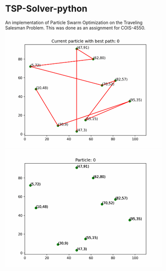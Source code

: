 # TSP-Solver-python
An implementation of Particle Swarm Optimization on the Traveling Salesman Problem. This was done as an assignment for COIS-4550.
![](CurrentBest.gif)
![](Iterations.gif)
